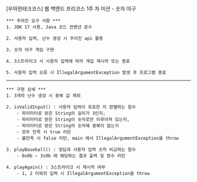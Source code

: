 [우아한테크코스] 웹 백엔드 프리코스 1주 차 미션 - 숫자 야구

    *** 주어진 요구 사항 ***
    1. JDK 17 사용, Java 코드 컨벤션 준수

    2. 사용자 입력, 난수 생성 시 주어진 api 활용

    3. 숫자 야구 게임 구현

    4. 3스트라이크 시 사용자 입력에 따라 게입 재시작 또는 종료

    5. 사용자 입력 오류 시 IllegalArgumentException 발생 후 프로그램 종료

***

    *** 구현 상세 ***
    1. 3개의 난수 생성 시 중복 값 제외

    2. isValidInput() : 사용자 입력이 유효한 지 판별하는 함수 
        - 파리미터로 받은 String의 길이가 3인지,
        - 파리미터로 받은 String이 숫자로만 이루어져 있는지, 
        - 파리미터로 받은 String의 숫자에 중복이 없는지
        - 모두 만족 시 true 리턴 
        - 불만족 시 false 리턴, main 에서 IllegalArgumentException을 throw
    
    3. playBaseball() : 정답과 사용자 입력 숫자 비교하는 함수
        - 0s0b ~ 3s0b 에 해당하는 결과 출력 및 정수 리턴

    4. playAgain() : 3스트라이크 시 재시작 여부
        - 1, 2 이외의 입력 시 IllegalArgumentException을 throw